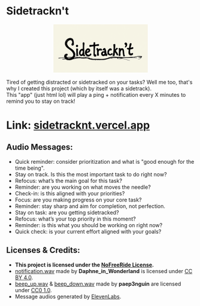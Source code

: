 # Sidetrackn't

<p align="center">
    <img src="./preview.png" alt="Preview Image" style="max-width: 50%; height: auto;">
</p>


Tired of getting distracted or sidetracked on your tasks? Well me too, that's why I created this project (which by itself was a sidetrack).  
This "app" (just html lol) will play a ping + notification every X minutes to remind you to stay on track!

# Link: [sidetracknt.vercel.app](sidetracknt.vercel.app)

## Audio Messages:
- Quick reminder: consider prioritization and what is "good enough for the time being".
- Stay on track. Is this the most important task to do right now?
- Refocus: what’s the main goal for this task?
- Reminder: are you working on what moves the needle?
- Check-in: is this aligned with your priorities?
- Focus: are you making progress on your core task?
- Reminder: stay sharp and aim for completion, not perfection.
- Stay on task: are you getting sidetracked?
- Refocus: what’s your top priority in this moment?
- Reminder: is this what you should be working on right now?
- Quick check: is your current effort aligned with your goals?

## Licenses & Credits:
- **This project is licensed under the [NoFreeRide License](./LICENSE).**
- [notification.wav](https://freesound.org/s/400697/) made by __Daphne_in_Wonderland__ is licensed under [CC BY 4.0](https://creativecommons.org/licenses/by/4.0/).
- [beep_up.wav](https://freesound.org/s/388046/) & [beep_down.wav](https://freesound.org/s/388046/) made by __paep3nguin__ are licensed under [CC0 1.0](https://creativecommons.org/publicdomain/zero/1.0/).
- Message audios generated by [ElevenLabs](https://elevenlabs.io/).
